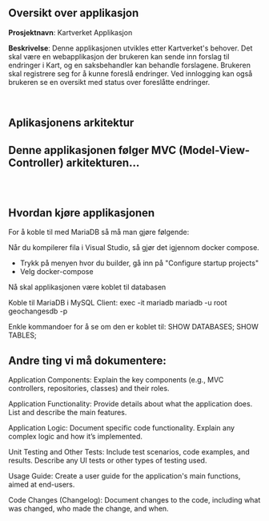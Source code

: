 <h2>Oversikt over applikasjon</h2>
<p><strong>Prosjektnavn</strong>: Kartverket Applikasjon</strong></p>

<p><strong>Beskrivelse</strong>: Denne applikasjonen utvikles etter Kartverket's behover. Det skal være en webapplikasjon der brukeren kan sende inn forslag til endringer i Kart, og en saksbehandler kan behandle forslagene. Brukeren skal registrere seg for å kunne foreslå endringer. Ved innlogging kan også brukeren se en oversikt med status over foreslåtte endringer.</p>
<br>
 
<h2>Aplikasjonens arkitektur<h2/>
<p>Denne applikasjonen følger MVC (Model-View-Controller) arkitekturen...</p>
<br>

<h2>Hvordan kjøre applikasjonen</h2>
For å koble til med MariaDB så må man gjøre følgende:

Når du kompilerer fila i Visual Studio, så gjør det igjennom docker compose. 
 - Trykk på menyen hvor du builder, gå inn på "Configure startup projects"
 - Velg docker-compose

Nå skal applikasjonen være koblet til databasen


Koble til MariaDB i MySQL Client:
exec -it mariadb mariadb -u root geochangesdb -p

Enkle kommandoer for å se om den er koblet til: 
SHOW DATABASES;
SHOW TABLES;
<br>
<h2>Andre ting vi må dokumentere:</h2>

Application Components: Explain the key components (e.g., MVC controllers, repositories, classes) and their roles.

Application Functionality: Provide details about what the application does. List and describe the main features.

Application Logic: Document specific code functionality. Explain any complex logic and how it’s implemented.

Unit Testing and Other Tests: Include test scenarios, code examples, and results. Describe any UI tests or other types of testing used.

Usage Guide: Create a user guide for the application's main functions, aimed at end-users.

Code Changes (Changelog): Document changes to the code, including what was changed, who made the change, and when.
